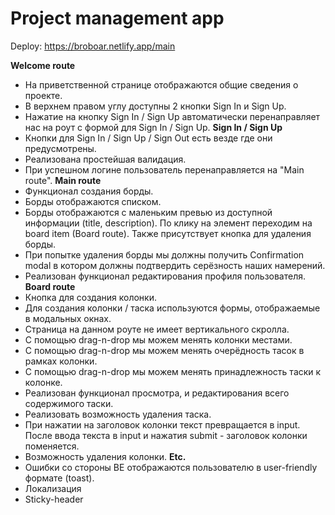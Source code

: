 # Project management app

Deploy: https://broboar.netlify.app/main

**Welcome route** 
- На приветственной странице отображаются общие сведения о проекте.
- В верхнем правом углу доступны 2 кнопки Sign In и Sign Up.
- Нажатие на кнопку Sign In / Sign Up автоматически перенаправляет нас на роут с формой для Sign In / Sign Up.
**Sign In / Sign Up** 
- Кнопки для Sign In / Sign Up / Sign Out есть везде где они предусмотрены.
- Реализована простейшая валидация.
- При успешном логине пользователь перенаправляется на "Main route".
**Main route** 
- Функционал создания борды.
- Борды отображаются списком.
- Борды отображаются с маленьким превью из доступной информации (title, description). По клику на элемент переходим на board item (Board route). Также присутствует кнопка для удаления борды.
- При попытке удаления борды мы должны получить Confirmation modal в котором должны подтвердить серёзность наших намерений.
- Реализован функционал редактирования профиля пользователя.
**Board route** 
- Кнопка для создания колонки.
- Для создания колонки / таска используются формы, отображаемые в модальных окнах.
- Страница на данном роуте не имеет вертикального скролла.
- С помощью drag-n-drop мы можем менять колонки местами.
- С помощью drag-n-drop мы можем менять очерёдность тасок в рамках колонки.
- С помощью drag-n-drop мы можем менять принадлежность таски к колонке.
- Реализован функционал просмотра, и редактирования всего содержимого таски.
- Реализовать возможность удаления таска.
- При нажатии на заголовок колонки текст превращается в input. После ввода текста в input и нажатия submit - заголовок колонки поменяется.
- Возможность удаления колонки.
**Etc.**
- Ошибки со стороны BE отображаются пользователю в user-friendly формате (toast).
- Локализация 
- Sticky-header

